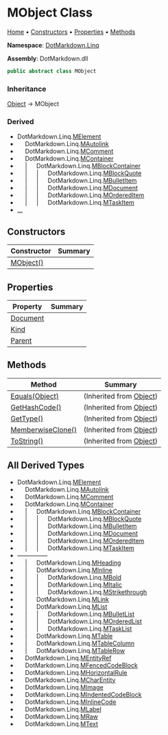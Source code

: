 <a name="_top"></a>

# MObject Class

[Home](../../../README.md#_top) &#x2022; [Constructors](#constructors) &#x2022; [Properties](#properties) &#x2022; [Methods](#methods)

**Namespace**: [DotMarkdown.Linq](../README.md#_top)

**Assembly**: DotMarkdown\.dll

```csharp
public abstract class MObject
```

### Inheritance

[Object](https://docs.microsoft.com/en-us/dotnet/api/system.object) &#x2192; MObject

### Derived

* DotMarkdown\.Linq\.[MElement](../MElement/README.md#_top)
* &emsp; DotMarkdown\.Linq\.[MAutolink](../MAutolink/README.md#_top)
* &emsp; DotMarkdown\.Linq\.[MComment](../MComment/README.md#_top)
* &emsp; DotMarkdown\.Linq\.[MContainer](../MContainer/README.md#_top)
* &emsp; \| &emsp; DotMarkdown\.Linq\.[MBlockContainer](../MBlockContainer/README.md#_top)
* &emsp; \| &emsp; \| &emsp; DotMarkdown\.Linq\.[MBlockQuote](../MBlockQuote/README.md#_top)
* &emsp; \| &emsp; \| &emsp; DotMarkdown\.Linq\.[MBulletItem](../MBulletItem/README.md#_top)
* &emsp; \| &emsp; \| &emsp; DotMarkdown\.Linq\.[MDocument](../MDocument/README.md#_top)
* &emsp; \| &emsp; \| &emsp; DotMarkdown\.Linq\.[MOrderedItem](../MOrderedItem/README.md#_top)
* &emsp; \| &emsp; \| &emsp; DotMarkdown\.Linq\.[MTaskItem](../MTaskItem/README.md#_top)
* [...](#all-derived-types "See all derived types")

## Constructors

| Constructor | Summary |
| ----------- | ------- |
| [MObject()](-ctor/README.md#_top) | |

## Properties

| Property | Summary |
| -------- | ------- |
| [Document](Document/README.md#_top) | |
| [Kind](Kind/README.md#_top) | |
| [Parent](Parent/README.md#_top) | |

## Methods

| Method | Summary |
| ------ | ------- |
| [Equals(Object)](https://docs.microsoft.com/en-us/dotnet/api/system.object.equals) |  \(Inherited from [Object](https://docs.microsoft.com/en-us/dotnet/api/system.object)\) |
| [GetHashCode()](https://docs.microsoft.com/en-us/dotnet/api/system.object.gethashcode) |  \(Inherited from [Object](https://docs.microsoft.com/en-us/dotnet/api/system.object)\) |
| [GetType()](https://docs.microsoft.com/en-us/dotnet/api/system.object.gettype) |  \(Inherited from [Object](https://docs.microsoft.com/en-us/dotnet/api/system.object)\) |
| [MemberwiseClone()](https://docs.microsoft.com/en-us/dotnet/api/system.object.memberwiseclone) |  \(Inherited from [Object](https://docs.microsoft.com/en-us/dotnet/api/system.object)\) |
| [ToString()](https://docs.microsoft.com/en-us/dotnet/api/system.object.tostring) |  \(Inherited from [Object](https://docs.microsoft.com/en-us/dotnet/api/system.object)\) |

## All Derived Types

* DotMarkdown\.Linq\.[MElement](../MElement/README.md#_top)
* &emsp; DotMarkdown\.Linq\.[MAutolink](../MAutolink/README.md#_top)
* &emsp; DotMarkdown\.Linq\.[MComment](../MComment/README.md#_top)
* &emsp; DotMarkdown\.Linq\.[MContainer](../MContainer/README.md#_top)
* &emsp; \| &emsp; DotMarkdown\.Linq\.[MBlockContainer](../MBlockContainer/README.md#_top)
* &emsp; \| &emsp; \| &emsp; DotMarkdown\.Linq\.[MBlockQuote](../MBlockQuote/README.md#_top)
* &emsp; \| &emsp; \| &emsp; DotMarkdown\.Linq\.[MBulletItem](../MBulletItem/README.md#_top)
* &emsp; \| &emsp; \| &emsp; DotMarkdown\.Linq\.[MDocument](../MDocument/README.md#_top)
* &emsp; \| &emsp; \| &emsp; DotMarkdown\.Linq\.[MOrderedItem](../MOrderedItem/README.md#_top)
* &emsp; \| &emsp; \| &emsp; DotMarkdown\.Linq\.[MTaskItem](../MTaskItem/README.md#_top)
* &mdash;&mdash;&mdash;&mdash;&mdash;
* &emsp; \| &emsp; DotMarkdown\.Linq\.[MHeading](../MHeading/README.md#_top)
* &emsp; \| &emsp; DotMarkdown\.Linq\.[MInline](../MInline/README.md#_top)
* &emsp; \| &emsp; \| &emsp; DotMarkdown\.Linq\.[MBold](../MBold/README.md#_top)
* &emsp; \| &emsp; \| &emsp; DotMarkdown\.Linq\.[MItalic](../MItalic/README.md#_top)
* &emsp; \| &emsp; \| &emsp; DotMarkdown\.Linq\.[MStrikethrough](../MStrikethrough/README.md#_top)
* &emsp; \| &emsp; DotMarkdown\.Linq\.[MLink](../MLink/README.md#_top)
* &emsp; \| &emsp; DotMarkdown\.Linq\.[MList](../MList/README.md#_top)
* &emsp; \| &emsp; \| &emsp; DotMarkdown\.Linq\.[MBulletList](../MBulletList/README.md#_top)
* &emsp; \| &emsp; \| &emsp; DotMarkdown\.Linq\.[MOrderedList](../MOrderedList/README.md#_top)
* &emsp; \| &emsp; \| &emsp; DotMarkdown\.Linq\.[MTaskList](../MTaskList/README.md#_top)
* &emsp; \| &emsp; DotMarkdown\.Linq\.[MTable](../MTable/README.md#_top)
* &emsp; \| &emsp; DotMarkdown\.Linq\.[MTableColumn](../MTableColumn/README.md#_top)
* &emsp; \| &emsp; DotMarkdown\.Linq\.[MTableRow](../MTableRow/README.md#_top)
* &emsp; DotMarkdown\.Linq\.[MEntityRef](../MEntityRef/README.md#_top)
* &emsp; DotMarkdown\.Linq\.[MFencedCodeBlock](../MFencedCodeBlock/README.md#_top)
* &emsp; DotMarkdown\.Linq\.[MHorizontalRule](../MHorizontalRule/README.md#_top)
* &emsp; DotMarkdown\.Linq\.[MCharEntity](../MCharEntity/README.md#_top)
* &emsp; DotMarkdown\.Linq\.[MImage](../MImage/README.md#_top)
* &emsp; DotMarkdown\.Linq\.[MIndentedCodeBlock](../MIndentedCodeBlock/README.md#_top)
* &emsp; DotMarkdown\.Linq\.[MInlineCode](../MInlineCode/README.md#_top)
* &emsp; DotMarkdown\.Linq\.[MLabel](../MLabel/README.md#_top)
* &emsp; DotMarkdown\.Linq\.[MRaw](../MRaw/README.md#_top)
* &emsp; DotMarkdown\.Linq\.[MText](../MText/README.md#_top)

